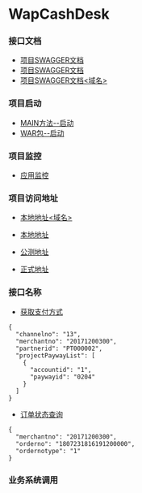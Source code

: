 # WapCashDesk

### 接口文档 ###

* [项目SWAGGER文档](http://localhost:8888/WapCashDesk/swagger-ui.html)
* [项目SWAGGER文档<IP>](http://192.168.60.207:8888/WapCashDesk/swagger-ui.html)
* [项目SWAGGER文档<域名>](http://flyswagger.tunnel.qydev.com/WapCashDesk/swagger-ui.html)

### 项目启动 ###

* [MAIN方法--启动](http://192.168.60.207:8888/WapCashDesk)
* [WAR包--启动](http://192.168.60.207:8888/WapCashDesk)

### 项目监控 ###

* [应用监控](http://localhost:8088/health)

### 项目访问地址 ###

* [本地地址<域名>](http://flyswagger.tunnel.qydev.com/WapCashDesk/)
* [本地地址<IP>](http://192.168.60.207:8888/WapCashDesk/)

* [公测地址](http://118.178.196.42:8888/WapCashDesk/)

* [正式地址](http://210.43.241.76:8888/WapCashDesk/)


### 接口名称 ###

* [获取支付方式](http://flyswagger.tunnel.qydev.com/WapCashDesk/payWays)
~~~
{
  "channelno": "13",
  "merchantno": "20171200300",
  "partnerid": "PT000002",
  "projectPaywayList": [
    {
      "accountid": "1",
      "paywayid": "0204"
    }
  ]
}

~~~

* [订单状态查询](http://flyswagger.tunnel.qydev.com/WapCashDesk/queryOrder)
~~~
{
  "merchantno": "20171200300",
  "orderno": "1807231816191200000",
  "ordernotype": "1"
}
~~~

### 业务系统调用 ###

~~~
~~~